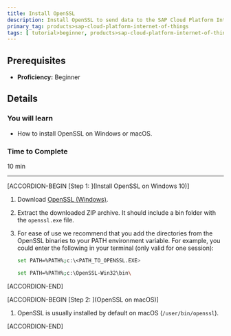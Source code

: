 ```yaml
---
title: Install OpenSSL
description: Install OpenSSL to send data to the SAP Cloud Platform Internet of Things Service Cloud using MQTT and REST.
primary_tag: products>sap-cloud-platform-internet-of-things
tags: [ tutorial>beginner, products>sap-cloud-platform-internet-of-things, topic>internet-of-things ]
---
```


<!-- loio62aa257a98114802977b98495bdb4e6d -->

## Prerequisites
 - **Proficiency:** Beginner


## Details
### You will learn
- How to install OpenSSL on Windows or macOS.

### Time to Complete
10 min

---

[ACCORDION-BEGIN [Step 1: ](Install OpenSSL on Windows 10)]

1.  Download [OpenSSL (Windows)](https://sourceforge.net/projects/openssl/files/latest/download).

2.  Extract the downloaded ZIP archive. It should include a bin folder with the `openssl.exe` file.

3.  For ease of use we recommend that you add the directories from the OpenSSL binaries to your PATH environment variable. For example, you could enter the following in your terminal (only valid for one session):

    ```bash
    set PATH=%PATH%;c:\<PATH_TO_OPENSSL.EXE>
    ```

    ```bash
    set PATH=%PATH%;c:\OpenSSL-Win32\bin\
    ```


[ACCORDION-END]

[ACCORDION-BEGIN [Step 2: ](OpenSSL on macOS)]

1.  OpenSSL is usually installed by default on macOS (`/user/bin/openssl`).


[ACCORDION-END]
